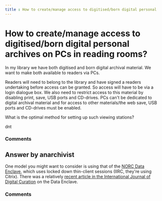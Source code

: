 ```yaml
---
title : How to create/manage access to digitised/born digital personal archives on PCs in reading rooms?
---
```

How to create/manage access to digitised/born digital personal archives on PCs in reading rooms?
=====================
In my library we have both digitised and born digital archival material.
We want to make both available to readers via PCs.

Readers will need to belong to the library and have signed a readers
undertaking before access can be granted. So access will have to be via
a login dialogue box. We also need to restrict access to this material
by disabling print, save, USB ports and CD-drives. PCs can't be
dedicated to digital archival material and for access to other
materials/the web save, USB ports and CD-drives must be enabled.

What is the optimal method for setting up such viewing stations?

dnt

### Comments ###


Answer by anarchivist
----------------
One model you might want to consider is using that of the [NORC Data
Enclave](http://www.dataenclave.org/index.php/home), which uses locked
down thin-client sessions (IIRC, they're using Citrix). There was a
relatively [recent article in the International Journal of Digital
Curation](http://www.ijdc.net/index.php/ijdc/article/view/31/34) on the
Data Enclave.

### Comments ###

